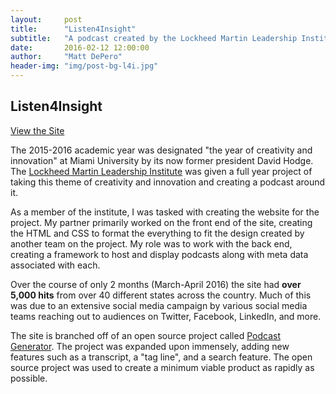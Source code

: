 ```yaml
---
layout:     post
title:      "Listen4Insight"
subtitle:   "A podcast created by the Lockheed Martin Leadership Institute at Miami University"
date:       2016-02-12 12:00:00
author:     "Matt DePero"
header-img: "img/post-bg-l4i.jpg"
---
```


<h2>Listen4Insight</h2>
<p>
	<a href="https://twitter.com/Listen4Insight" target="_BLANK"><span class="fa-stack fa-lg"><i class="fa fa-circle fa-stack-2x"></i><i class="fa fa-twitter fa-stack-1x fa-inverse"></i></span></a>
	<a href="https://www.facebook.com/listen4insight" target="_BLANK"><span class="fa-stack fa-lg"><i class="fa fa-circle fa-stack-2x"></i><i class="fa fa-facebook fa-stack-1x fa-inverse"></i></span></a>
	<a href="https://github.com/werleyst/listen4Insight" target="_BLANK"><span class="fa-stack fa-lg"><i class="fa fa-circle fa-stack-2x"></i><i class="fa fa-github fa-stack-1x fa-inverse"></i></span></a>
</p>
<p>
<a href="http://listen4insight.com" target="_BLANK" class="btn btn-parimary">View the Site</a>
</p>
<p>
The 2015-2016 academic year was designated "the year of creativity and innovation" at Miami University by its now former president David Hodge. The <a href="http://miamioh.edu/cec/about/centers-institutes/lockheed-martin/index.html" target="_blank">Lockheed Martin Leadership Institute</a> was given a full year project of taking this theme of creativity and innovation and creating a podcast around it. 
</p>

<p>
As a member of the institute, I was tasked with creating the website for the project. My partner primarily worked on the front end of the site, creating the HTML and CSS to format the everything to fit the design created by another team on the project. My role was to work with the back end, creating a framework to host and display podcasts along with meta data associated with each.
</p>

<p>
Over the course of only 2 months (March-April 2016) the site had <b>over 5,000 hits</b> from over 40 different states across the country. Much of this was due to an extensive social media campaign by various social media teams reaching out to audiences on Twitter, Facebook, LinkedIn, and more. 
</p>

<p>
The site is branched off of an open source project called <a href="http://www.podcastgenerator.net/" target="_BLANK">Podcast Generator</a>. The project was expanded upon immensely, adding new features such as a transcript, a "tag line", and a search feature. The open source project was used to create a minimum viable product as rapidly as possible.
</p>
